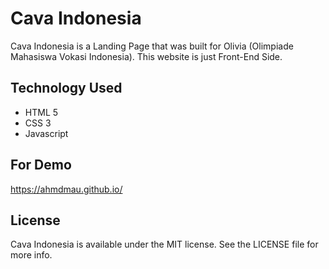 # Cava Indonesia
Cava Indonesia is a Landing Page that was built for Olivia (Olimpiade Mahasiswa Vokasi Indonesia). This website is just Front-End Side.

## Technology Used
* HTML 5
* CSS 3
* Javascript

## For Demo
https://ahmdmau.github.io/

## License
Cava Indonesia is available under the MIT license. See the LICENSE file for more info.
